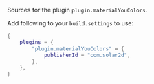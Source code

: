 Sources for the plugin `plugin.materialYouColors`.

Add following to your `build.settings` to use:
```lua
{
    plugins = {
        "plugin.materialYouColors" = {
            publisherId = "com.solar2d",
        },
    },
}
```
